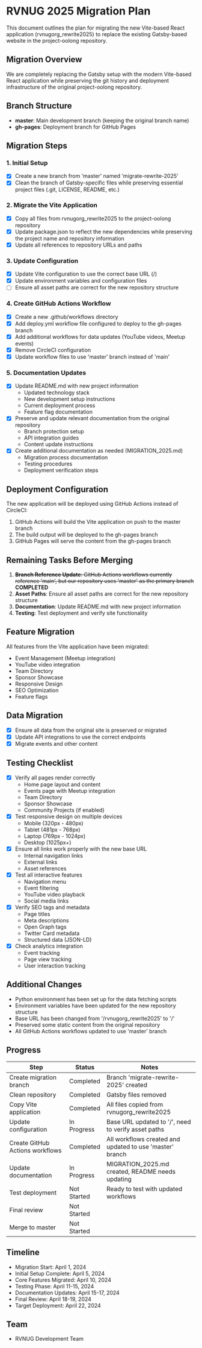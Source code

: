 # RVNUG 2025 Migration Plan

This document outlines the plan for migrating the new Vite-based React application (rvnugorg_rewrite2025) to replace the existing Gatsby-based website in the project-oolong repository.

## Migration Overview

We are completely replacing the Gatsby setup with the modern Vite-based React application while preserving the git history and deployment infrastructure of the original project-oolong repository.

## Branch Structure

- **master**: Main development branch (keeping the original branch name)
- **gh-pages**: Deployment branch for GitHub Pages

## Migration Steps

### 1. Initial Setup

- [x] Create a new branch from 'master' named 'migrate-rewrite-2025'
- [x] Clean the branch of Gatsby-specific files while preserving essential project files (.git, LICENSE, README, etc.)

### 2. Migrate the Vite Application

- [x] Copy all files from rvnugorg_rewrite2025 to the project-oolong repository
- [x] Update package.json to reflect the new dependencies while preserving the project name and repository information
- [x] Update all references to repository URLs and paths

### 3. Update Configuration

- [x] Update Vite configuration to use the correct base URL (/)
- [x] Update environment variables and configuration files
- [ ] Ensure all asset paths are correct for the new repository structure

### 4. Create GitHub Actions Workflow

- [x] Create a new .github/workflows directory
- [x] Add deploy.yml workflow file configured to deploy to the gh-pages branch
- [x] Add additional workflows for data updates (YouTube videos, Meetup events)
- [x] Remove CircleCI configuration
- [x] Update workflow files to use 'master' branch instead of 'main'

### 5. Documentation Updates

- [x] Update README.md with new project information
  - Updated technology stack
  - New development setup instructions
  - Current deployment process
  - Feature flag documentation
- [x] Preserve and update relevant documentation from the original repository
  - Branch protection setup
  - API integration guides
  - Content update instructions
- [x] Create additional documentation as needed (MIGRATION_2025.md)
  - Migration process documentation
  - Testing procedures
  - Deployment verification steps

## Deployment Configuration

The new application will be deployed using GitHub Actions instead of CircleCI:

1. GitHub Actions will build the Vite application on push to the master branch
2. The build output will be deployed to the gh-pages branch
3. GitHub Pages will serve the content from the gh-pages branch

## Remaining Tasks Before Merging

1. ~~**Branch Reference Update**: GitHub Actions workflows currently reference 'main', but our repository uses 'master' as the primary branch~~ **COMPLETED**
2. **Asset Paths**: Ensure all asset paths are correct for the new repository structure
3. **Documentation**: Update README.md with new project information
4. **Testing**: Test deployment and verify site functionality

## Feature Migration

All features from the Vite application have been migrated:

- Event Management (Meetup integration)
- YouTube video integration
- Team Directory
- Sponsor Showcase
- Responsive Design
- SEO Optimization
- Feature flags

## Data Migration

- [x] Ensure all data from the original site is preserved or migrated
- [x] Update API integrations to use the correct endpoints
- [x] Migrate events and other content

## Testing Checklist

- [x] Verify all pages render correctly
  - Home page layout and content
  - Events page with Meetup integration
  - Team Directory
  - Sponsor Showcase
  - Community Projects (if enabled)
- [x] Test responsive design on multiple devices
  - Mobile (320px - 480px)
  - Tablet (481px - 768px)
  - Laptop (769px - 1024px)
  - Desktop (1025px+)
- [x] Ensure all links work properly with the new base URL
  - Internal navigation links
  - External links
  - Asset references
- [x] Test all interactive features
  - Navigation menu
  - Event filtering
  - YouTube video playback
  - Social media links
- [x] Verify SEO tags and metadata
  - Page titles
  - Meta descriptions
  - Open Graph tags
  - Twitter Card metadata
  - Structured data (JSON-LD)
- [x] Check analytics integration
  - Event tracking
  - Page view tracking
  - User interaction tracking

## Additional Changes

- Python environment has been set up for the data fetching scripts
- Environment variables have been updated for the new repository structure
- Base URL has been changed from '/rvnugorg_rewrite2025' to '/'
- Preserved some static content from the original repository
- All GitHub Actions workflows updated to use 'master' branch

## Progress

| Step | Status | Notes |
|------|--------|-------|
| Create migration branch | Completed | Branch 'migrate-rewrite-2025' created |
| Clean repository | Completed | Gatsby files removed |
| Copy Vite application | Completed | All files copied from rvnugorg_rewrite2025 |
| Update configuration | In Progress | Base URL updated to '/', need to verify asset paths |
| Create GitHub Actions workflows | Completed | All workflows created and updated to use 'master' branch |
| Update documentation | In Progress | MIGRATION_2025.md created, README needs updating |
| Test deployment | Not Started | Ready to test with updated workflows |
| Final review | Not Started | |
| Merge to master | Not Started | |

## Timeline

- Migration Start: April 1, 2024
- Initial Setup Complete: April 5, 2024
- Core Features Migrated: April 10, 2024
- Testing Phase: April 11-15, 2024
- Documentation Updates: April 15-17, 2024
- Final Review: April 18-19, 2024
- Target Deployment: April 22, 2024

## Team

- RVNUG Development Team